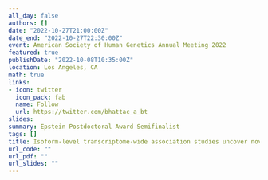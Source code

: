 ```yaml
---
all_day: false
authors: []
date: "2022-10-27T21:00:00Z"
date_end: "2022-10-27T22:30:00Z"
event: American Society of Human Genetics Annual Meeting 2022
featured: true
publishDate: "2022-10-08T10:35:00Z"
location: Los Angeles, CA
math: true
links:
- icon: twitter
  icon_pack: fab
  name: Follow
  url: https://twitter.com/bhattac_a_bt
slides:
summary: Epstein Postdoctoral Award Semifinalist
tags: []
title: Isoform-level transcriptome-wide association studies uncover novel biological mechanisms underlying genetic associations with five neuropsychiatric traits
url_code: ""
url_pdf: ""
url_slides: ""
---
```

